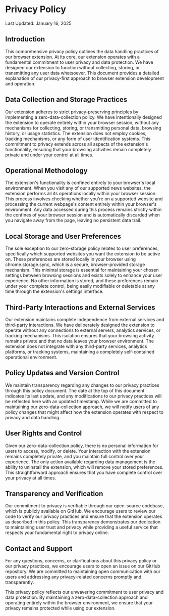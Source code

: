 # Privacy Policy

Last Updated: January 16, 2025

## Introduction
This comprehensive privacy policy outlines the data handling practices of our browser extension. At its core, our extension operates with a fundamental commitment to user privacy and data protection. We have designed our extension to function without collecting, storing, or transmitting any user data whatsoever. This document provides a detailed explanation of our privacy-first approach to browser extension development and operation.

## Data Collection and Storage Practices
Our extension adheres to strict privacy-preserving principles by implementing a zero-data-collection policy. We have intentionally designed the extension to operate entirely within your browser session, without any mechanisms for collecting, storing, or transmitting personal data, browsing history, or usage statistics. The extension does not employ cookies, tracking mechanisms, or any form of user identification systems. This commitment to privacy extends across all aspects of the extension's functionality, ensuring that your browsing activities remain completely private and under your control at all times.

## Operational Methodology
The extension's functionality is confined entirely to your browser's local environment. When you visit any of our supported news websites, the extension performs all its operations locally within your browser session. This process involves checking whether you're on a supported website and processing the current webpage's content entirely within your browser's environment. Any data accessed during this process remains strictly within the confines of your browser session and is automatically discarded when you navigate away from the page, leaving no persistent data trail.

## Local Storage and User Preferences
The sole exception to our zero-storage policy relates to user preferences, specifically which supported websites you want the extension to be active on. These preferences are stored locally in your browser using chrome.storage.sync, which is a secure, browser-provided storage mechanism. This minimal storage is essential for maintaining your chosen settings between browsing sessions and exists solely to enhance your user experience. No other information is stored, and these preferences remain under your complete control, being easily modifiable or deletable at any time through the extension's settings interface.

## Third-Party Interactions and External Services
Our extension maintains complete independence from external services and third-party interactions. We have deliberately designed the extension to operate without any connections to external servers, analytics services, or tracking mechanisms. This isolation ensures that your browsing activity remains private and that no data leaves your browser environment. The extension does not integrate with any third-party services, analytics platforms, or tracking systems, maintaining a completely self-contained operational environment.

## Policy Updates and Version Control
We maintain transparency regarding any changes to our privacy practices through this policy document. The date at the top of this document indicates its last update, and any modifications to our privacy practices will be reflected here with an updated timestamp. While we are committed to maintaining our zero-data-collection approach, we will notify users of any policy changes that might affect how the extension operates with respect to privacy and data handling.

## User Rights and Control
Given our zero-data-collection policy, there is no personal information for users to access, modify, or delete. Your interaction with the extension remains completely private, and you maintain full control over your experience. The only action available regarding data management is the ability to uninstall the extension, which will remove your stored preferences. This straightforward approach ensures that you have complete control over your privacy at all times.

## Transparency and Verification
Our commitment to privacy is verifiable through our open-source codebase, which is publicly available on GitHub. We encourage users to review our code to verify our privacy practices and ensure that the extension operates as described in this policy. This transparency demonstrates our dedication to maintaining user trust and privacy while providing a useful service that respects your fundamental right to privacy online.

## Contact and Support
For any questions, concerns, or clarifications about this privacy policy or our privacy practices, we encourage users to open an issue on our GitHub repository. We are committed to maintaining open communication with our users and addressing any privacy-related concerns promptly and transparently.

This privacy policy reflects our unwavering commitment to user privacy and data protection. By maintaining a zero-data-collection approach and operating entirely within the browser environment, we ensure that your privacy remains protected while using our extension.